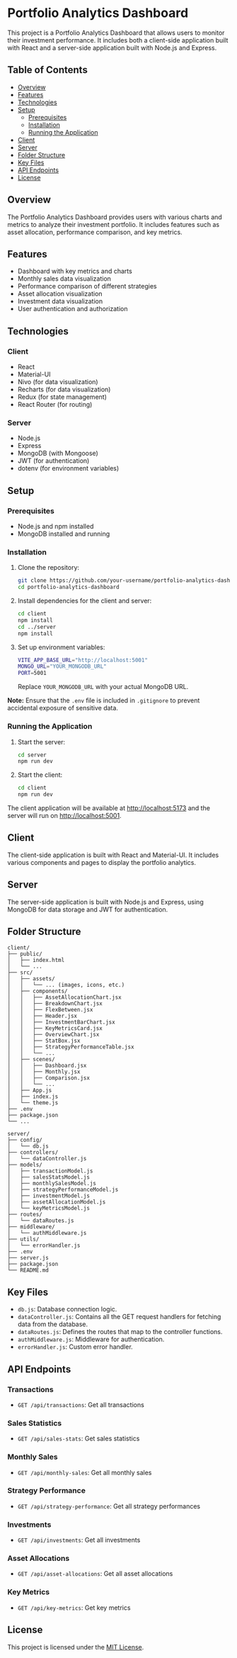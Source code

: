 # Portfolio Analytics Dashboard

This project is a Portfolio Analytics Dashboard that allows users to monitor their investment performance. It includes both a client-side application built with React and a server-side application built with Node.js and Express.

## Table of Contents

- [Overview](#overview)
- [Features](#features)
- [Technologies](#technologies)
- [Setup](#setup)
  - [Prerequisites](#prerequisites)
  - [Installation](#installation)
  - [Running the Application](#running-the-application)
- [Client](#client)
- [Server](#server)
- [Folder Structure](#folder-structure)
- [Key Files](#key-files)
- [API Endpoints](#api-endpoints)
- [License](#license)

## Overview

The Portfolio Analytics Dashboard provides users with various charts and metrics to analyze their investment portfolio. It includes features such as asset allocation, performance comparison, and key metrics.

## Features

- Dashboard with key metrics and charts
- Monthly sales data visualization
- Performance comparison of different strategies
- Asset allocation visualization
- Investment data visualization
- User authentication and authorization

## Technologies

### Client

- React
- Material-UI
- Nivo (for data visualization)
- Recharts (for data visualization)
- Redux (for state management)
- React Router (for routing)

### Server

- Node.js
- Express
- MongoDB (with Mongoose)
- JWT (for authentication)
- dotenv (for environment variables)

## Setup

### Prerequisites

- Node.js and npm installed
- MongoDB installed and running

### Installation

1. Clone the repository:

   ```sh
   git clone https://github.com/your-username/portfolio-analytics-dashboard.git
   cd portfolio-analytics-dashboard
   ```

2. Install dependencies for the client and server:

   ```sh
   cd client
   npm install
   cd ../server
   npm install
   ```

3. Set up environment variables:

   ```sh
   VITE_APP_BASE_URL="http://localhost:5001"
   MONGO_URL="YOUR_MONGODB_URL"
   PORT=5001
   ```

   Replace `YOUR_MONGODB_URL` with your actual MongoDB URL.

**Note:** Ensure that the `.env` file is included in `.gitignore` to prevent accidental exposure of sensitive data.

### Running the Application

1. Start the server:
   
   ```sh
   cd server
   npm run dev
   ```

2. Start the client:
   
   ```sh
   cd client
   npm run dev
   ```

The client application will be available at [http://localhost:5173](http://localhost:5173) and the server will run on [http://localhost:5001](http://localhost:5001).

## Client

The client-side application is built with React and Material-UI. It includes various components and pages to display the portfolio analytics.

## Server

The server-side application is built with Node.js and Express, using MongoDB for data storage and JWT for authentication.

## Folder Structure

```
client/
├── public/
│   ├── index.html
│   └── ...
├── src/
│   ├── assets/
│   │   └── ... (images, icons, etc.)
│   ├── components/
│   │   ├── AssetAllocationChart.jsx
│   │   ├── BreakdownChart.jsx
│   │   ├── FlexBetween.jsx
│   │   ├── Header.jsx
│   │   ├── InvestmentBarChart.jsx
│   │   ├── KeyMetricsCard.jsx
│   │   ├── OverviewChart.jsx
│   │   ├── StatBox.jsx
│   │   ├── StrategyPerformanceTable.jsx
│   │   └── ...
│   ├── scenes/
│   │   ├── Dashboard.jsx
│   │   ├── Monthly.jsx
│   │   ├── Comparison.jsx
│   │   └── ...
│   ├── App.js
│   ├── index.js
│   └── theme.js
├── .env
├── package.json
└── ...

server/
├── config/
│   └── db.js
├── controllers/
│   └── dataController.js
├── models/
│   ├── transactionModel.js
│   ├── salesStatsModel.js
│   ├── monthlySalesModel.js
│   ├── strategyPerformanceModel.js
│   ├── investmentModel.js
│   ├── assetAllocationModel.js
│   └── keyMetricsModel.js
├── routes/
│   └── dataRoutes.js
├── middleware/
│   └── authMiddleware.js
├── utils/
│   └── errorHandler.js
├── .env
├── server.js
├── package.json
└── README.md
```

## Key Files

- `db.js`: Database connection logic.
- `dataController.js`: Contains all the GET request handlers for fetching data from the database.
- `dataRoutes.js`: Defines the routes that map to the controller functions.
- `authMiddleware.js`: Middleware for authentication.
- `errorHandler.js`: Custom error handler.

## API Endpoints

### Transactions
- `GET /api/transactions`: Get all transactions

### Sales Statistics
- `GET /api/sales-stats`: Get sales statistics

### Monthly Sales
- `GET /api/monthly-sales`: Get all monthly sales

### Strategy Performance
- `GET /api/strategy-performance`: Get all strategy performances

### Investments
- `GET /api/investments`: Get all investments

### Asset Allocations
- `GET /api/asset-allocations`: Get all asset allocations

### Key Metrics
- `GET /api/key-metrics`: Get key metrics

## License

This project is licensed under the [MIT License](LICENSE).
